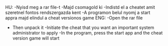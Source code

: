 
HU:
-Nyisd meg a rar file-t
-Majd csomagold ki
-Indistd el a cheatet amit szeretnel fontos rendszergazda kent
-A programon belul nyomj a start appra majd elindul a cheat versionos game
ENG:
-Open the rar file
- Then unpack it
-Initiate the cheat that you want an important system administrator to apply
-In the program, press the start app and the cheat version game will start
